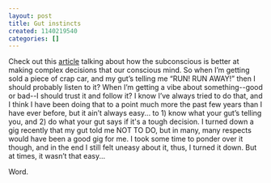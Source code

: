 ```yaml
---
layout: post
title: Gut instincts
created: 1140219540
categories: []
---
```

Check out this [article](http://www.newscientist.com/article.ns?id=dn8732&feedId=online-news_rss20) talking about how the subconscious is better at making complex decisions that our conscious mind. So when I’m getting sold a piece of crap car, and my gut’s telling me “RUN! RUN AWAY!” then I should probably listen to it? When I’m getting a vibe about something--good or bad--I should trust it and follow it? I know I’ve always tried to do that, and I think I have been doing that to a point much more the past few years than I have ever before, but it ain’t always easy... to 1) know what your gut’s telling you, and 2) do what your gut says if it's a tough decision. I turned down a gig recently that my gut told me NOT TO DO, but in many, many respects would have been a good gig for me. I took some time to ponder over it though, and in the end I still felt uneasy about it, thus, I turned it down. But at times, it wasn’t that easy...

Word.
